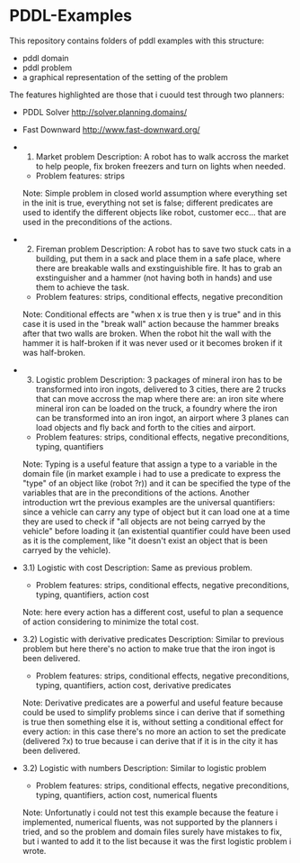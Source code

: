 # PDDL-Examples

This repository contains folders of pddl examples with this structure:
- pddl domain
- pddl problem
- a graphical representation of the setting of the problem

The features highlighted are those that i cuould test through two planners:
- PDDL Solver http://solver.planning.domains/
- Fast Downward http://www.fast-downward.org/


- 1) Market problem
  Description: A robot has to walk accross the market to help people, fix broken freezers and turn on lights when needed.

  - Problem features: strips

  Note: Simple problem in closed world assumption where everything set in the init is true, everything not set is false; different predicates are used to identify the different objects like robot, customer ecc...
	that are used in the preconditions of the actions.


- 2) Fireman problem
  Description: A robot has to save two stuck cats in a building, put them in a sack and place them in a safe place, where there are breakable walls and exstinguishible fire.
  It has to grab an exstinguisher and a hammer (not having both in hands) and use them to achieve the task.

  - Problem features: strips, conditional effects, negative precondition

  Note: Conditional effects are "when x is true then y is true" and in this case it is used in the "break wall" action because the hammer breaks after that
	two walls are broken. When the robot hit the wall with the hammer it is half-broken if it was never used or it becomes broken if it was half-broken.

- 3) Logistic problem
  Description: 3 packages of mineral iron has to be transformed into iron ingots, delivered to 3 cities, there are 2 trucks that can move accross the map where there are:
	an iron site where mineral iron can be loaded on the truck, a foundry where the iron can be transformed into an iron ingot,
	an airport where 3 planes can load objects and fly back and forth to the cities and airport.
  
  - Problem features: strips, conditional effects, negative preconditions, typing, quantifiers

  Note: Typing is a useful feature that assign a type to a variable in the domain file (in market example i had to use a predicate to express the "type" of an object like (robot ?r))
	and it can be specified the type of the variables that are in the preconditions of the actions. Another introduction wrt the previous examples 
	are the universal quantifiers: since a vehicle can carry any type of object but it can load one at a time they are used to check if "all objects are not being carryed by the vehicle"
	before loading it (an existential quantifier could have been used as it is the complement, like "it doesn't exist an object that is been carryed by the vehicle).

- 3.1) Logistic with cost
  Description: Same as previous problem.

  - Problem features: strips, conditional effects, negative preconditions, typing, quantifiers, action cost

  Note: here every action has a different cost, useful to plan a sequence of action considering to minimize the total cost.

- 3.2) Logistic with derivative predicates
  Description: Similar to previous problem but here there's no action to make true that the iron ingot is been delivered.

  - Problem features: strips, conditional effects, negative preconditions, typing, quantifiers, action cost, derivative predicates

  Note: Derivative predicates are a powerful and useful feature because could be used to simplify problems since i can derive that
  	if something is true then something else it is, without setting a conditional effect for every action: in this case
  	there's no more an action to set the predicate (delivered ?x) to true because i can derive that if it is in the city it has been delivered.

- 3.2) Logistic with numbers
  Description: Similar to logistic problem

  - Problem features: strips, conditional effects, negative preconditions, typing, quantifiers, action cost, numerical fluents

  Note: Unfortunatly i could not test this example because the feature i implemented, numerical fluents, was not supported by the planners i tried,
	and so the problem and domain files surely have mistakes to fix, but i wanted to add it to the list because it was the first logistic problem i wrote.
	